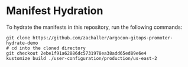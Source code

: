 # Manifest Hydration

To hydrate the manifests in this repository, run the following commands:

```shell
git clone https://github.com/zachaller/argocon-gitops-promoter-hydrate-demo
# cd into the cloned directory
git checkout 2ebe1f91a62886dc5731978ea38add65ed89e6e4
kustomize build ./user-configuration/production/us-east-2
```
